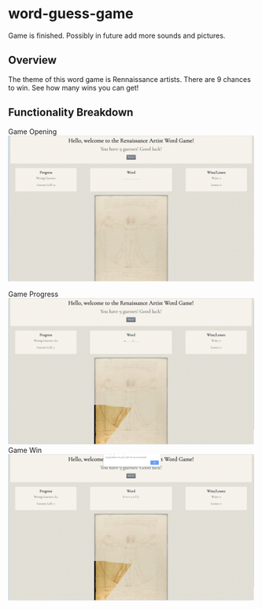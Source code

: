# word-guess-game

Game is finished. Possibly in future add more sounds and pictures.

## Overview


The theme of this word game is Rennaissance artists. There are 9 chances to win. See how many wins you can get!

## Functionality Breakdown

Game Opening
<img src="/capture-1.PNG" width="500">

Game Progress
<img src="/capture-2.PNG" width="500">
Game Win
<img src="/capture-3.PNG" width="500">


